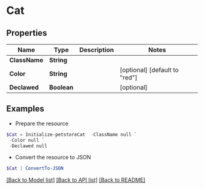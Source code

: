 # Cat
## Properties

Name | Type | Description | Notes
------------ | ------------- | ------------- | -------------
**ClassName** | **String** |  | 
**Color** | **String** |  | [optional] [default to "red"]
**Declawed** | **Boolean** |  | [optional] 

## Examples

- Prepare the resource
```powershell
$Cat = Initialize-petstoreCat  -ClassName null `
 -Color null `
 -Declawed null
```

- Convert the resource to JSON
```powershell
$Cat | ConvertTo-JSON
```

[[Back to Model list]](../README.md#documentation-for-models) [[Back to API list]](../README.md#documentation-for-api-endpoints) [[Back to README]](../README.md)

